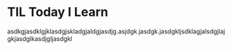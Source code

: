 # TIL Today I Learn

asdkgjasdklgjklasdgjskladgjaldgjasdjg.asjdgk.jasdgk.jasdgkljsdklagjalsdgjlajgkjasdglkasdjgljasdgkl
